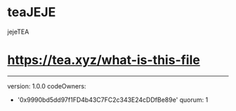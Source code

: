 # teaJEJE
jejeTEA
# https://tea.xyz/what-is-this-file
---
version: 1.0.0
codeOwners:
  - '0x9990bd5dd97f1FD4b43C7FC2c343E24cDDfBe89e'
quorum: 1
